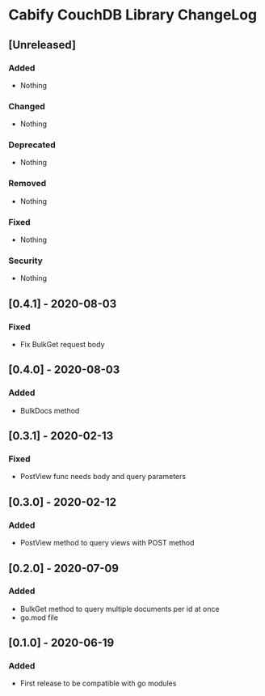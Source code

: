 # Cabify CouchDB Library ChangeLog

## [Unreleased]
### Added
- Nothing

### Changed
- Nothing

### Deprecated
- Nothing

### Removed
- Nothing

### Fixed
- Nothing

### Security
- Nothing

## [0.4.1] - 2020-08-03
### Fixed
- Fix BulkGet request body

## [0.4.0] - 2020-08-03
### Added
- BulkDocs method

## [0.3.1] - 2020-02-13
### Fixed
- PostView func needs body and query parameters

## [0.3.0] - 2020-02-12
### Added
- PostView method to query views with POST method

## [0.2.0] - 2020-07-09
### Added
- BulkGet method to query multiple documents per id at once
- go.mod file

## [0.1.0] - 2020-06-19
### Added
- First release to be compatible with go modules
